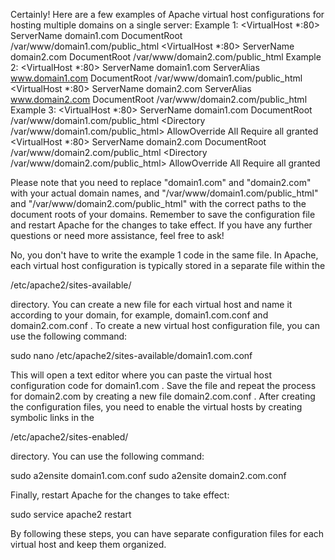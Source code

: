 Certainly! Here are a few examples of Apache virtual host configurations for hosting multiple domains on a single server:
Example 1:
<VirtualHost *:80> ServerName domain1.com DocumentRoot /var/www/domain1.com/public_html </VirtualHost> <VirtualHost *:80> ServerName domain2.com DocumentRoot /var/www/domain2.com/public_html </VirtualHost> 
Example 2:
<VirtualHost *:80> 
ServerName domain1.com 
ServerAlias www.domain1.com 
DocumentRoot /var/www/domain1.com/public_html </VirtualHost> 
<VirtualHost *:80> 
ServerName domain2.com 
ServerAlias www.domain2.com 
DocumentRoot /var/www/domain2.com/public_html </VirtualHost> 
Example 3:
<VirtualHost *:80> ServerName domain1.com DocumentRoot /var/www/domain1.com/public_html <Directory /var/www/domain1.com/public_html> AllowOverride All Require all granted </Directory> </VirtualHost> 
<VirtualHost *:80> 
ServerName domain2.com 
DocumentRoot /var/www/domain2.com/public_html 
<Directory /var/www/domain2.com/public_html> AllowOverride All Require all granted </Directory> 
</VirtualHost> 

Please note that you need to replace "domain1.com" and "domain2.com" with your actual domain names, and "/var/www/domain1.com/public_html" and "/var/www/domain2.com/public_html" with the correct paths to the document roots of your domains.
Remember to save the configuration file and restart Apache for the changes to take effect.
If you have any further questions or need more assistance, feel free to ask!


No, you don't have to write the example 1 code in the same file. In Apache, each virtual host configuration is typically stored in a separate file within the

/etc/apache2/sites-available/

directory. You can create a new file for each virtual host and name it according to your domain, for example,
domain1.com.conf
and
domain2.com.conf
.
To create a new virtual host configuration file, you can use the following command:

sudo nano /etc/apache2/sites-available/domain1.com.conf 

This will open a text editor where you can paste the virtual host configuration code for
domain1.com
. Save the file and repeat the process for
domain2.com
by creating a new file
domain2.com.conf
.
After creating the configuration files, you need to enable the virtual hosts by creating symbolic links in the

/etc/apache2/sites-enabled/

directory. You can use the following command:

sudo a2ensite domain1.com.conf sudo a2ensite domain2.com.conf 

Finally, restart Apache for the changes to take effect:

sudo service apache2 restart 

By following these steps, you can have separate configuration files for each virtual host and keep them organized.